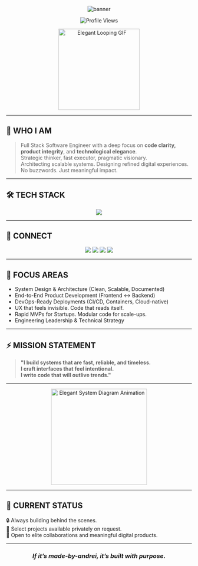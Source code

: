 <p align="center">
  <img src="https://capsule-render.vercel.app/api?type=waving&color=0:1a1a1a,100:333333&height=250&section=header&text=WELCOME%20TO%20MY%20PROFILE%20🕊&fontSize=50&fontColor=ffffff" alt="banner" />
</p> 

<p align="center">
  <img src="https://komarev.com/ghpvc/?username=made-by-andrei&style=for-the-badge&color=gray" alt="Profile Views" />
</p>

<p align="center">
  <img src="https://media.giphy.com/media/DUqZ49f8X8mhy/giphy.gif" width="220" alt="Elegant Looping GIF"/>
</p>

---

## 🧭 WHO I AM

> Full Stack Software Engineer with a deep focus on **code clarity, product integrity**, and **technological elegance**.  
> Strategic thinker, fast executor, pragmatic visionary.  
> Architecting scalable systems. Designing refined digital experiences.  
> No buzzwords. Just meaningful impact.

---

## 🛠️ TECH STACK

<div align="center">

<img src="https://skillicons.dev/icons?i=ts,js,react,next,vue,node,python,django,tailwind,postgres,mongodb,git,docker,figma" />

</div>

---

## 🔗 CONNECT

<p align="center">
  <a href="https://madebyandrei.dev" target="_blank"><img src="https://img.shields.io/badge/-Portfolio-black?style=for-the-badge&logo=firefox-browser&logoColor=white" /></a>
  <a href="mailto:madebyandrei.dev@gmail.com" target="_blank"><img src="https://img.shields.io/badge/-Email-gray?style=for-the-badge&logo=gmail&logoColor=white" /></a>
  <a href="https://linkedin.com/in/made-by-andrei" target="_blank"><img src="https://img.shields.io/badge/-LinkedIn-0077B5?style=for-the-badge&logo=linkedin&logoColor=white" /></a>
  <a href="https://github.com/made-by-andrei" target="_blank"><img src="https://img.shields.io/badge/-GitHub-171515?style=for-the-badge&logo=github&logoColor=white" /></a>
</p>

---

## 💼 FOCUS AREAS

- System Design & Architecture (Clean, Scalable, Documented)
- End-to-End Product Development (Frontend ↔ Backend)
- DevOps-Ready Deployments (CI/CD, Containers, Cloud-native)
- UX that feels invisible. Code that reads itself.
- Rapid MVPs for Startups. Modular code for scale-ups.
- Engineering Leadership & Technical Strategy

---

## ⚡ MISSION STATEMENT

> **"I build systems that are fast, reliable, and timeless.  
> I craft interfaces that feel intentional.  
> I write code that will outlive trends."**

---

<p align="center">
  <img src="https://media.giphy.com/media/l3vR7b8hV3nqfwn6w/giphy.gif" width="260" alt="Elegant System Diagram Animation" />
</p>

---

## 🎯 CURRENT STATUS

🔒 Always building behind the scenes.  
🚀 Select projects available privately on request.  
🧠 Open to elite collaborations and meaningful digital products.

---

<h3 align="center"><i>If it’s made-by-andrei, it’s built with purpose.</i></h3>